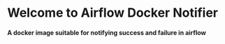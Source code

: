 # Welcome to Airflow Docker Notifier

#### A docker image suitable for notifying success and failure in airflow
